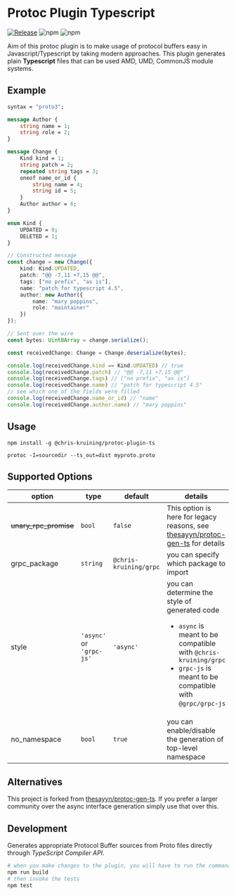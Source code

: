 # Protoc Plugin Typescript 

[![Release](https://github.com/chris-kruining/protoc-plugin-ts/actions/workflows/release.yml/badge.svg)](https://github.com/chris-kruining/protoc-plugin-ts/actions/workflows/release.yml)
![npm](https://img.shields.io/npm/v/@chris-kruining/protoc-plugin-ts)
![npm](https://img.shields.io/npm/dm/@chris-kruining/protoc-plugin-ts)

Aim of this protoc plugin is to make usage of protocol buffers easy in Javascript/Typescript by taking modern approaches.  This plugin generates plain **Typescript** files that can be used AMD, UMD, CommonJS module systems.


## Example

```proto
syntax = "proto3";

message Author {
    string name = 1;
    string role = 2;
}

message Change {
    Kind kind = 1;
    string patch = 2;
    repeated string tags = 3; 
    oneof name_or_id {
        string name = 4;
        string id = 5;
    }
    Author author = 6;
}

enum Kind {
    UPDATED = 0;
    DELETED = 1;
}
```


```typescript
// Constructed message
const change = new Change({
    kind: Kind.UPDATED,
    patch: "@@ -7,11 +7,15 @@",
    tags: ["no prefix", "as is"],
    name: "patch for typescript 4.5",
    author: new Author({
        name: "mary poppins",
        role: "maintainer"
    })
});

// Sent over the wire
const bytes: Uint8Array = change.serialize();

const receivedChange: Change = Change.deserialize(bytes);

console.log(receivedChange.kind == Kind.UPDATED) // true
console.log(receivedChange.patch) // "@@ -7,11 +7,15 @@"
console.log(receivedChange.tags) // ["no prefix", "as is"]
console.log(receivedChange.name) // "patch for typescript 4.5"
// see which one of the fields were filled
console.log(receivedChange.name_or_id) // "name"
console.log(receivedChange.author.name) // "mary poppins"
```


## Usage
```properties
npm install -g @chris-kruining/protoc-plugin-ts

protoc -I=sourcedir --ts_out=dist myproto.proto
```

## Supported Options

| option                | type                     | default             | details                                                                                                                                                                                    |
|-----------------------|--------------------------|---------------------|--------------------------------------------------------------------------------------------------------------------------------------------------------------------------------------------|
| ~~unary_rpc_promise~~ | `bool`                   | `false`             | This option is here for legacy reasons, see [thesayyn/protoc-gen-ts](https://github.com/thesayyn/protoc-gen-ts) for details                                                                |
| grpc_package          | `string`                 | `@chris-kruining/grpc` | you can specify which package to import                                                                                                                                                    |
| style                 | `'async'` or `'grpc-js'` | `'async'`           | you can determine the style of generated code<ul><li>`async` is meant to be compatible with `@chris-kruining/grpc`</li><li>`grpc-js` is meant to be compatible with `@grpc/grpc-js`</li></ul> |
| no_namespace          | `bool`                   | `true`              | you can enable/disable the generation of top-level namespace                                                                                                                               |

## Alternatives

This project is forked from [thesayyn/protoc-gen-ts](https://github.com/thesayyn/protoc-gen-ts).
If you prefer a larger community over the async interface generation simply use that over this.

## Development

Generates appropriate Protocol Buffer sources from Proto files directly through _TypeScript Compiler API_.

```sh
# when you make changes to the plugin, you will have to run the command below
npm run build
# then invoke the tests
npm test
```
